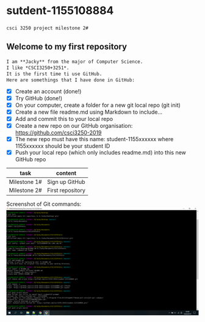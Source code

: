 # sutdent-1155108884

`csci 3250 project milestone 2#`

## Welcome to my first repository

	I am **Jacky** from the major of Computer Science.
	I like *CSCI3250+3251*.
	It is the first time ti use GitHub.
	Here are somethings that I have done in GitHub:

- [x] Create an account (done!)
- [x] Try GitHub (done!)
- [x] On your computer, create a folder for a new git local repo (git init)
- [x] Create a new file readme.md using Markdown to include...
- [x] Add and commit this to your local repo
- [x] Create a new repo on our GitHub organisation: https://github.com/csci3250-2019
- [x] The new repo must have this name: student-1155xxxxxx where 1155xxxxxx should be your student ID
- [x] Push your local repo (which only includes readme.md) into this new GitHub repo

task|content
-|-
Milestone 1#|Sign up GitHub
Milestone 2#|First repository

Screenshot of Git commands:
![](screenshot.png)